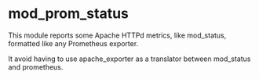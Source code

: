 # mod_prom_status

This module reports some Apache HTTPd metrics, like mod_status, formatted like any Prometheus exporter.

It avoid having to use apache_exporter as a translator between mod_status and prometheus.  